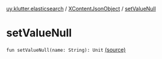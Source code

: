[uy.klutter.elasticsearch](../index.md) / [XContentJsonObject](index.md) / [setValueNull](.)


# setValueNull
<code>fun setValueNull(name: String): Unit</code> [(source)](https://github.com/kohesive/klutter/blob/master/elasticsearch-jdk7/src/main/kotlin/uy/klutter/elasticsearch/XContent.kt#L84)<br/>

